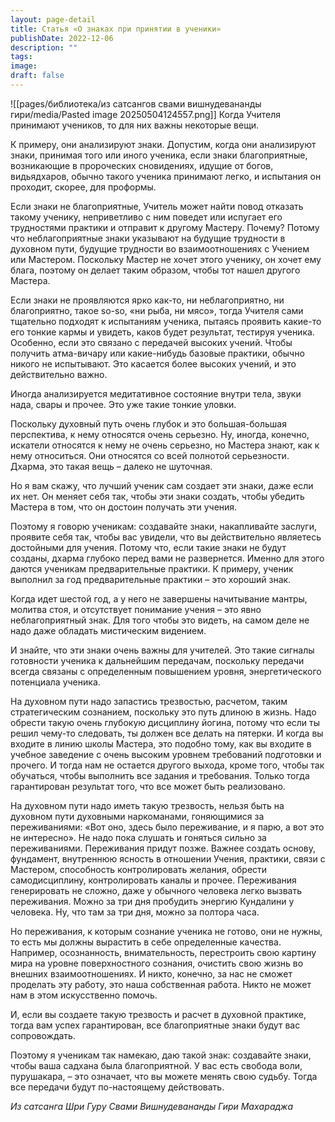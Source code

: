 ```yaml
---
layout: page-detail
title: Статья «О знаках при принятии в ученики»
publishDate: 2022-12-06
description: ""
tags: 
image: 
draft: false
---
```

![[pages/библиотека/из сатсангов свами вишнудевананды гири/media/Pasted image 20250504124557.png]]
 Когда Учителя принимают учеников, то для них важны некоторые вещи. 

 К примеру, они анализируют знаки. Допустим, когда они анализируют знаки, принимая того или иного ученика, если знаки благоприятные, возникающие в пророческих сновидениях, идущие от богов, видьядхаров, обычно такого ученика принимают легко, и испытания он проходит, скорее, для проформы. 

 Если знаки не благоприятные, Учитель может найти повод отказать такому ученику, неприветливо с ним поведет или испугает его трудностями практики и отправит к другому Мастеру. Почему? Потому что неблагоприятные знаки указывают на будущие трудности в духовном пути, будущие трудности во взаимоотношениях с Учением или Мастером. Поскольку Мастер не хочет этого ученику, он хочет ему блага, поэтому он делает таким образом, чтобы тот нашел другого Мастера. 

 Если знаки не проявляются ярко как-то, ни неблагоприятно, ни благоприятно, такое so-so, «ни рыба, ни мясо», тогда Учителя сами тщательно подходят к испытаниям ученика, пытаясь проявить какие-то его тонкие кармы и увидеть, каков будет результат, тестируя ученика. Особенно, если это связано с передачей высоких учений. Чтобы получить атма-вичару или какие-нибудь базовые практики, обычно никого не испытывают. Это касается более высоких учений, и это действительно важно. 

 Иногда анализируется медитативное состояние внутри тела, звуки нада, свары и прочее. Это уже такие тонкие уловки. 

 Поскольку духовный путь очень глубок и это большая-большая перспектива, к нему относятся очень серьезно. Ну, иногда, конечно, искатели относятся к нему не очень серьезно, но Мастера знают, как к нему относиться. Они относятся со всей полнотой серьезности. Дхарма, это такая вещь – далеко не шуточная. 

 Но я вам скажу, что лучший ученик сам создает эти знаки, даже если их нет. Он меняет себя так, чтобы эти знаки создать, чтобы убедить Мастера в том, что он достоин получать эти учения.

 Поэтому я говорю ученикам: создавайте знаки, накапливайте заслуги, проявите себя так, чтобы вас увидели, что вы действительно являетесь достойными для учения. Потому что, если такие знаки не будут созданы, дхарма глубоко перед вами не развернется. Именно для этого даются ученикам предварительные практики. К примеру, ученик выполнил за год предварительные практики – это хороший знак. 

 Когда идет шестой год, а у него не завершены начитывание мантры, молитва стоя, и отсутствует понимание учения – это явно неблагоприятный знак. Для того чтобы это видеть, на самом деле не надо даже обладать мистическим видением.

 И знайте, что эти знаки очень важны для учителей. Это такие сигналы готовности ученика к дальнейшим передачам, поскольку передачи всегда связаны с определенным повышением уровня, энергетического потенциала ученика. 

 На духовном пути надо запастись трезвостью, расчетом, таким стратегическим сознанием, поскольку это путь длиною в жизнь. Надо обрести такую очень глубокую дисциплину йогина, потому что если ты решил чему-то следовать, ты должен все делать на пятерки. И когда вы входите в линию школы Мастера, это подобно тому, как вы входите в учебное заведение с очень высоким уровнем требований подготовки и прочего. И тогда нам не остается другого выхода, кроме того, чтобы так обучаться, чтобы выполнить все задания и требования. Только тогда гарантирован результат того, что все может быть реализовано. 

 На духовном пути надо иметь такую трезвость, нельзя быть на духовном пути духовными наркоманами, гоняющимися за переживаниями: «Вот оно, здесь было переживание, и я парю, а вот это не интересно». Не надо пока слушать и гоняться сильно за переживаниями. Переживания придут позже. Важнее создать основу, фундамент, внутреннюю ясность в отношении Учения, практики, связи с Мастером, способность контролировать желания, обрести самодисциплину, контролировать каналы и прочее. Переживания генерировать не сложно, даже у обычного человека легко вызвать переживания. Можно за три дня пробудить энергию Кундалини у человека. Ну, что там за три дня, можно за полтора часа. 

 Но переживания, к которым сознание ученика не готово, они не нужны, то есть мы должны вырастить в себе определенные качества. Например, осознанность, внимательность, перестроить свою картину мира на уровне поверхностного сознания, очистить свою жизнь во внешних взаимоотношениях. И никто, конечно, за нас не сможет проделать эту работу, это наша собственная работа. Никто не может нам в этом искусственно помочь. 

 И, если вы создаете такую трезвость и расчет в духовной практике, тогда вам успех гарантирован, все благоприятные знаки будут вас сопровождать. 

 Поэтому я ученикам так намекаю, даю такой знак: создавайте знаки, чтобы ваша садхана была благоприятной. У вас есть свобода воли, пурушакара, – это означает, что вы можете менять свою судьбу. Тогда все передачи будут по-настоящему действовать.

*Из сатсанга Шри Гуру Свами Вишнудевананды Гири Махараджа*